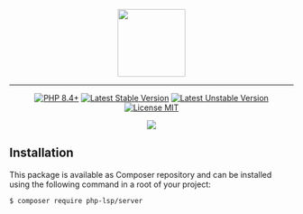 <p align="center">
    <a href="https://github.com/php-lsp" target="_blank">
        <img src="https://avatars.githubusercontent.com/u/153323085?s=120" width="120">
    </a>
</p>

---

<p align="center">
    <a href="https://packagist.org/packages/php-lsp/server"><img src="https://poser.pugx.org/php-lsp/server/require/php?style=for-the-badge" alt="PHP 8.4+"></a>
    <a href="https://packagist.org/packages/php-lsp/server"><img src="https://poser.pugx.org/php-lsp/server/version?style=for-the-badge" alt="Latest Stable Version"></a>
    <a href="https://packagist.org/packages/php-lsp/server"><img src="https://poser.pugx.org/php-lsp/server/v/unstable?style=for-the-badge" alt="Latest Unstable Version"></a>
    <a href="https://raw.githubusercontent.com/php-lsp/server/blob/master/LICENSE"><img src="https://poser.pugx.org/php-lsp/server/license?style=for-the-badge" alt="License MIT"></a>
</p>
<p align="center">
    <a href="https://github.com/php-lsp/server/actions"><img src="https://github.com/php-lsp/server/workflows/tests/badge.svg"></a>
</p>

## Installation

This package is available as Composer repository and can be 
installed using the following command in a root of your project:

```sh
$ composer require php-lsp/server
```
